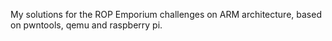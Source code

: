 My solutions for the ROP Emporium challenges on ARM architecture, based on pwntools, qemu and raspberry pi.
